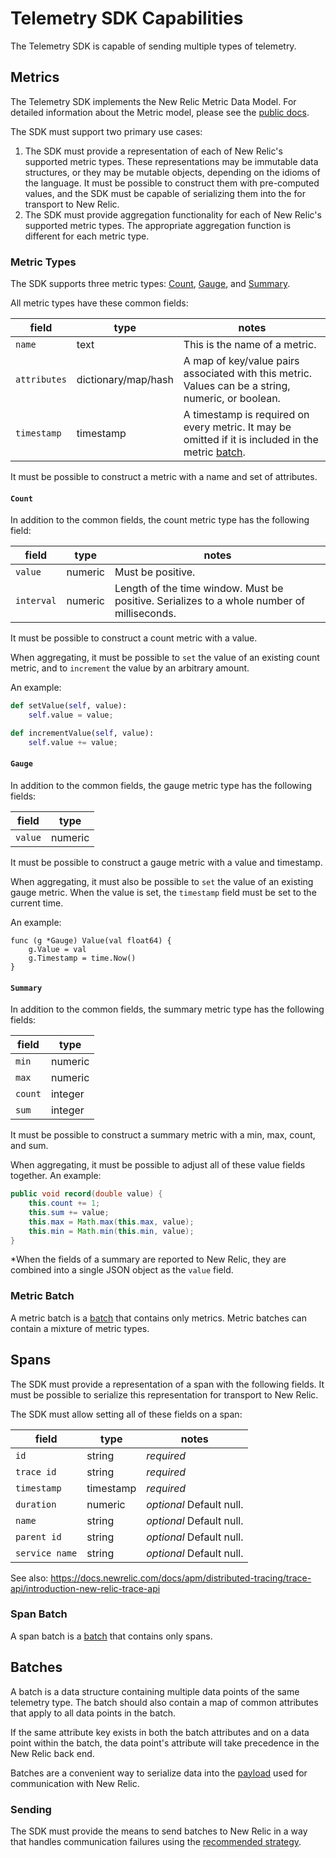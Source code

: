# Telemetry SDK Capabilities

The Telemetry SDK is capable of sending multiple types of telemetry.

## Metrics

The Telemetry SDK implements the New Relic Metric Data Model.  For detailed information
about the Metric model, please see the [public docs](link_to_documentation).

The SDK must support two primary use cases:
1. The SDK must provide a representation of each of New Relic's supported metric types.
   These representations may be immutable data structures, or they may be mutable objects,
   depending on the idioms of the language.  It must be possible to construct them with
   pre-computed values, and the SDK must be capable of serializing them into the for
   transport to New Relic.
2. The SDK must provide aggregation functionality for each of New Relic's supported metric
   types.  The appropriate aggregation function is different for each metric type.

### Metric Types

The SDK supports three metric types: [Count](#count), [Gauge](#gauge), and [Summary](#summary).

All metric types have these common fields:

| field  | type | notes |
| ------ | ---- | ----- |
| `name` | text | This is the name of a metric. |
| `attributes` | dictionary/map/hash | A map of key/value pairs associated with this metric.  Values can be a string, numeric, or boolean. |
| `timestamp`  | timestamp | A timestamp is required on every metric.  It may be omitted if it is included in the metric [batch](#metric-batch). |

It must be possible to construct a metric with a name and set of attributes.

#### `Count`

  In addition to the common fields, the count metric type has the following field:

  | field | type | notes |
  | ----- | ---- | ----- |
  | `value` | numeric | Must be positive. |
  | `interval` | numeric | Length of the time window.  Must be positive.  Serializes to a whole number of milliseconds. |

  It must be possible to construct a count metric with a value.

  When aggregating, it must be possible to `set` the value of an
  existing count metric, and to `increment` the value by an arbitrary amount.

  An example:
  ```python
  def setValue(self, value):
      self.value = value;

  def incrementValue(self, value):
      self.value += value;
  ```

#### `Gauge`

  In addition to the common fields, the gauge metric type has the following fields:

  | field  | type |
  | ------ | ---- |
  | `value` | numeric |

  It must be possible to construct a gauge metric with a value and timestamp.

  When aggregating, it must also be possible to `set` the value of an existing gauge
  metric. When the value is set, the `timestamp` field must be set to the current time.

  An example:
  ```golang
  func (g *Gauge) Value(val float64) {
      g.Value = val
      g.Timestamp = time.Now()
  }
  ```

#### `Summary`

  In addition to the common fields, the summary metric type has the following fields:

  | field  | type |
  | ------ | ---- |
  | `min` | numeric |
  | `max` | numeric |
  | `count` | integer |
  | `sum` | integer |

  It must be possible to construct a summary metric with a min, max, count, and sum.

  When aggregating, it must be possible to adjust all of these value fields together.
  An example:
  ```java
  public void record(double value) {
      this.count += 1;
      this.sum += value;
      this.max = Math.max(this.max, value);
      this.min = Math.min(this.min, value);
  }
  ```
  \*When the fields of a summary are reported to New Relic, they are combined into a
  single JSON object as the `value` field.

### Metric Batch

  A metric batch is a [batch](#batches) that contains only metrics.  Metric batches can
  contain a mixture of metric types.

## Spans

The SDK must provide a representation of a span with the following fields.  It must be
possible to serialize this representation for transport to New Relic.

The SDK must allow setting all of these fields on a span:

  | field          | type      | notes                    |
  | ------         | ----      | -----                    |
  | `id`           | string    | _required_               |
  | `trace id`     | string    | _required_               |
  | `timestamp`    | timestamp | _required_               |
  | `duration`     | numeric   | _optional_ Default null. |
  | `name`         | string    | _optional_ Default null. |
  | `parent id`    | string    | _optional_ Default null. |
  | `service name` | string    | _optional_ Default null. |

See also: https://docs.newrelic.com/docs/apm/distributed-tracing/trace-api/introduction-new-relic-trace-api

### Span Batch

  A span batch is a [batch](#batches) that contains only spans.

## Batches

A batch is a data structure containing multiple data points of the same telemetry type.
The batch should also contain a map of common attributes that apply to all data points in
the batch.

If the same attribute key exists in both the batch attributes and on a data point within
the batch, the data point's attribute will take precedence in the New Relic back end.

Batches are a convenient way to serialize data into the
[payload](./communication.md#payload) used for communication with New Relic.

### Sending

  The SDK must provide the means to send batches to New Relic in a way that
  handles communication failures using the
  [recommended strategy](./communication.md#graceful-degradation).
